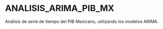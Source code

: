 # ANALISIS_ARIMA_PIB_MX
Análisis de serie de tiempo del PIB Mexicano, utilizando los modelos ARIMA.
